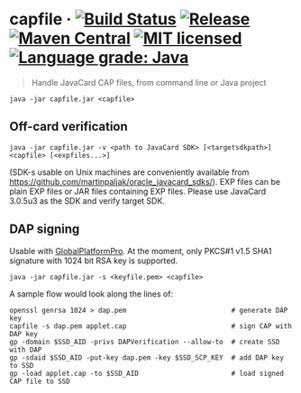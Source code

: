 # capfile · [![Build Status](https://github.com/martinpaljak/capfile/workflows/Continuous%20Integration/badge.svg?branch=master)](https://github.com/martinpaljak/capfile/actions) [![Release](	https://img.shields.io/github/release/martinpaljak/capfile/all.svg)](https://github.com/martinpaljak/capfile/releases)  [![Maven Central](https://maven-badges.herokuapp.com/maven-central/com.github.martinpaljak/capfile/badge.svg)](https://mvnrepository.com/artifact/com.github.martinpaljak/capfile) [![MIT licensed](https://img.shields.io/badge/license-MIT-blue.svg)](https://github.com/martinpaljak/capfile/blob/master/LICENSE) [![Language grade: Java](https://img.shields.io/lgtm/grade/java/g/martinpaljak/capfile.svg?logo=lgtm&logoWidth=18)](https://lgtm.com/projects/g/martinpaljak/capfile/context:java)

> Handle JavaCard CAP files, from command line or Java project

    java -jar capfile.jar <capfile>

## Off-card verification

    java -jar capfile.jar -v <path to JavaCard SDK> [<targetsdkpath>] <capfile> [<expfiles...>]

(SDK-s usable on Unix machines are conveniently available from https://github.com/martinpaljak/oracle_javacard_sdks/). EXP files can be plain EXP files or JAR files containing EXP files. Please use JavaCard 3.0.5u3 as the SDK and verify target SDK.

## DAP signing
Usable with [GlobalPlatformPro](https://github.com/martinpaljak/GlobalPlatformPro). At the moment, only PKCS#1 v1.5 SHA1 signature with 1024 bit RSA key is supported.

    java -jar capfile.jar -s <keyfile.pem> <capfile>

A sample flow would look along the lines of:

```shell
openssl genrsa 1024 > dap.pem                          # generate DAP key
capfile -s dap.pem applet.cap                          # sign CAP with DAP key
gp -domain $SSD_AID -privs DAPVerification --allow-to  # create SSD with DAP
gp -sdaid $SSD_AID -put-key dap.pem -key $SSD_SCP_KEY  # add DAP key to SSD
gp -load applet.cap -to $SSD_AID                       # load signed CAP file to SSD
```
